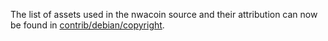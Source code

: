 The list of assets used in the nwacoin source and their attribution can now be found in [contrib/debian/copyright](../contrib/debian/copyright).
